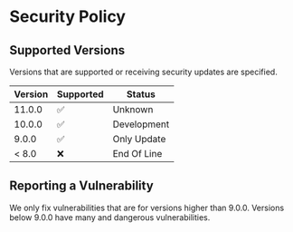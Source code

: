 # Security Policy

## Supported Versions

Versions that are supported or receiving security updates are specified.

| Version | Supported          |   Status  |
| ------- | ------------------ |-----------|
| 11.0.0  | :white_check_mark: |  Unknown  |
| 10.0.0  | :white_check_mark: |Development|
| 9.0.0   | :white_check_mark: |Only Update|
| < 8.0   | :x:                |End Of Line|

## Reporting a Vulnerability

We only fix vulnerabilities that are for versions higher than 9.0.0.
Versions below 9.0.0 have many and dangerous vulnerabilities.
